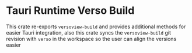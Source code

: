 # Tauri Runtime Verso Build

This crate re-exports `versoview-build` and provides additional methods for easier Tauri integration, also this crate syncs the `versoview-build` git revision with `verso` in the workspace so the user can align the versions easier
